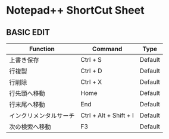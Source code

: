 # Notepad++ ShortCut Sheet

## BASIC EDIT

| Function | Command | Type |
| --------- | --------- | --------- |
| 上書き保存 | Ctrl + S | Default |
| 行複製 | Ctrl + D | Default |
| 行削除 | Ctrl + X | Default |
| 行先頭へ移動 | Home | Default |
| 行末尾へ移動 | End | Default |
| インクリメンタルサーチ | Ctrl + Alt + Shift + I  | Default |
| 次の検索へ移動 | F3 | Default |



